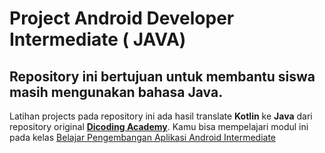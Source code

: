 # Project Android Developer Intermediate ( JAVA)
## Repository ini bertujuan untuk membantu siswa masih mengunakan bahasa Java.
Latihan projects pada repository ini ada hasil translate **Kotlin** ke **Java** dari repository original **[Dicoding Academy](https://github.com/dicodingacademy/a352-android-intermediate-labs "Dicoding Academy")**.
Kamu bisa mempelajari modul ini pada kelas [Belajar Pengembangan Aplikasi Android Intermediate](https://www.dicoding.com/academies/165/ "Ikuti Kelas Belajar Pengembangan Aplikasi Android Intermediate")
